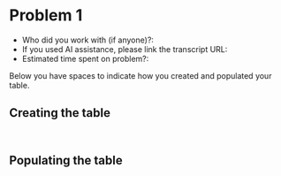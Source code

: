 # Problem 1
- Who did you work with (if anyone)?:
- If you used AI assistance, please link the transcript URL:
- Estimated time spent on problem?:

Below you have spaces to indicate how you created and populated your table.


## Creating the table
```sql



```

## Populating the table
```sql



```
